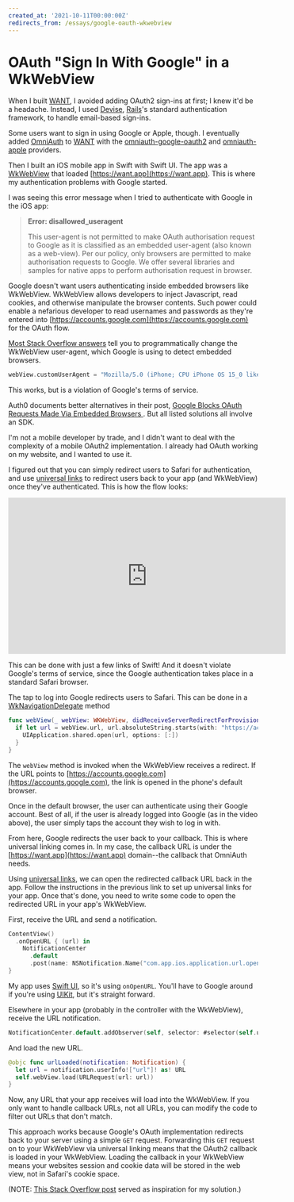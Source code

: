 ```yaml
---
created_at: '2021-10-11T00:00:00Z'
redirects_from: /essays/google-oauth-wkwebview
---
```


# OAuth "Sign In With Google" in a WkWebView

When I built [WANT](https://want.app), I avoided adding OAuth2 sign-ins at first; I knew it'd be a headache. Instead, I used [Devise](https://github.com/heartcombo/devise), [Rails](https://rubyonrails.org/)'s standard authentication framework, to handle email-based sign-ins.

Some users want to sign in using Google or Apple, though. I eventually added [OmniAuth](https://github.com/omniauth/omniauth) to [WANT](https://want.app) with the [omniauth-google-oauth2](https://github.com/zquestz/omniauth-google-oauth2) and [omniauth-apple](https://github.com/nhosoya/omniauth-apple) providers.

Then I built an iOS mobile app in Swift with Swift UI. The app was a [WkWebView](https://developer.apple.com/documentation/webkit/wkwebview) that loaded [https://want.app](https://want.app). This is where my authentication problems with Google started.

I was seeing this error message when I tried to authenticate with Google in the iOS app:

> **Error: disallowed_useragent**
>
> This user-agent is not permitted to make OAuth authorisation request to Google as it is classified as an embedded user-agent (also known as a web-view). Per our policy, only browsers are permitted to make authorisation requests to Google. We offer several libraries and samples for native apps to perform authorisation request in browser.


Google doesn't want users authenticating inside embedded browsers like WkWebView. WkWebView allows developers to inject Javascript, read cookies, and otherwise manipulate the browser contents. Such power could enable a nefarious developer to read usernames and passwords as they're entered into [https://accounts.google.com](https://accounts.google.com) for the OAuth flow.

[Most Stack Overflow answers](https://stackoverflow.com/questions/53135551/google-disallowed-useragent-in-wkwebview) tell you to programmatically change the WkWebView user-agent, which Google is using to detect embedded browsers.

```swift
webView.customUserAgent = "Mozilla/5.0 (iPhone; CPU iPhone OS 15_0 like Mac OS X) AppleWebKit/605.1.15 (KHTML, like Gecko) Version/15.0 Mobile/15E148 Safari/604.1";
```

This works, but is a violation of Google's terms of service.

Auth0 documents better alternatives in their post, [Google Blocks OAuth Requests Made Via Embedded Browsers
](https://auth0.com/blog/google-blocks-oauth-requests-from-embedded-browsers/). But all listed solutions all involve an SDK.

I'm not a mobile developer by trade, and I didn't want to deal with the complexity of a mobile OAuth2 implementation. I already had OAuth working on my website, and I wanted to use it.

I figured out that you can simply redirect users to Safari for authentication, and use [universal links](https://developer.apple.com/ios/universal-links/) to redirect users back to your app (and WkWebView) once they've authenticated. This is how the flow looks:

<iframe width="560" height="315" src="https://www.youtube.com/embed/5gaVvWc6zyk" title="YouTube video player" frameborder="0" allow="accelerometer; autoplay; clipboard-write; encrypted-media; gyroscope; picture-in-picture" allowfullscreen></iframe>

This can be done with just a few links of Swift! And it doesn't violate Google's terms of service, since the Google authentication takes place in a standard Safari browser.

The tap to log into Google redirects users to Safari. This can be done in a [WkNavigationDelegate](https://developer.apple.com/documentation/webkit/wknavigationdelegate/1455627-webview) method

```swift
func webView(_ webView: WKWebView, didReceiveServerRedirectForProvisionalNavigation navigation: WKNavigation!) {
  if let url = webView.url, url.absoluteString.starts(with: "https://accounts.google.com") {
    UIApplication.shared.open(url, options: [:])
  }
}
```

The `webView` method is invoked when the WkWebView receives a redirect. If the URL points to [https://accounts.google.com](https://accounts.google.com), the link is opened in the phone's default browser.

Once in the default browser, the user can authenticate using their Google account. Best of all, if the user is already logged into Google (as in the video above), the user simply taps the account they wish to log in with.

From here, Google redirects the user back to your callback. This is where universal linking comes in. In my case, the callback URL is under the [https://want.app](https://want.app) domain--the callback that OmniAuth needs.

Using [universal links](https://developer.apple.com/library/archive/documentation/General/Conceptual/AppSearch/UniversalLinks.html), we can open the redirected callback URL back in the app. Follow the instructions in the previous link to set up universal links for your app. Once that's done, you need to write some code to open the redirected URL in your app's WkWebView.

First, receive the URL and send a notification.

```swift
ContentView()
  .onOpenURL { (url) in
    NotificationCenter
      .default
      .post(name: NSNotification.Name("com.app.ios.application.url.opened"), object: nil, userInfo: ["url": url])
}
```

My app uses [Swift UI](https://developer.apple.com/xcode/swiftui/), so it's using `onOpenURL`. You'll have to Google around if you're using [UIKit](https://developer.apple.com/documentation/uikit/), but it's straight forward.

Elsewhere in your app (probably in the controller with the WkWebView), receive the URL notification.

```swift
NotificationCenter.default.addObserver(self, selector: #selector(self.urlLoaded(notification:)), name: Notification.Name("com.app.ios.application.url.opened"), object: nil)
```

And load the new URL.

```swift
@objc func urlLoaded(notification: Notification) {
  let url = notification.userInfo!["url"]! as! URL
  self.webView.load(URLRequest(url: url))
}
```

Now, any URL that your app receives will load into the WkWebView. If you only want to handle callback URLs, not all URLs, you can modify the code to filter out URLs that don't match.

This approach works because Google's OAuth implementation redirects back to your server using a simple `GET` request. Forwarding this `GET` request on to your WkWebView via universal linking means that the OAuth2 callback is loaded in your WkWebView. Loading the callback in your WkWebView means your websites session and cookie data will be stored in the web view, not in Safari's cookie space. 

(NOTE: [This Stack Overflow post](https://stackoverflow.com/questions/45098927/how-to-implement-google-login-in-a-wkwebview-switching-to-sfsafariviewcontroller) served as inspiration for my solution.)